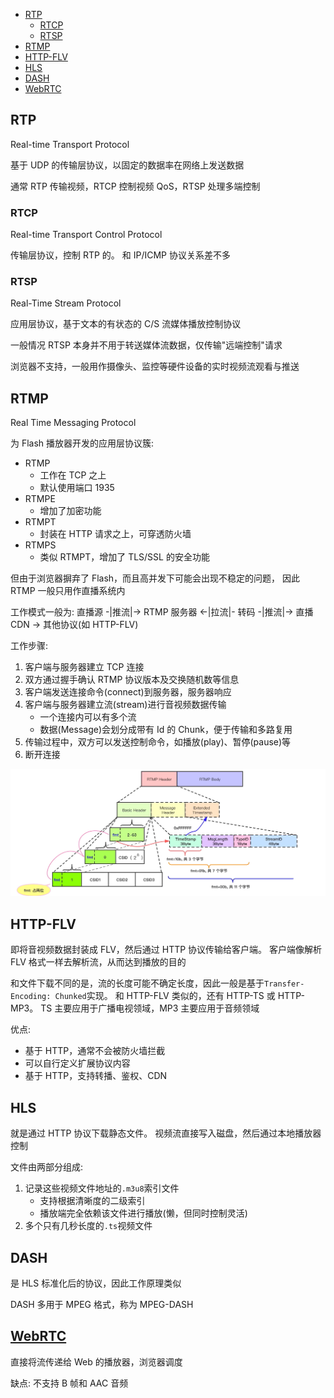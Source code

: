 - [RTP](#rtp)
  - [RTCP](#rtcp)
  - [RTSP](#rtsp)
- [RTMP](#rtmp)
- [HTTP-FLV](#http-flv)
- [HLS](#hls)
- [DASH](#dash)
- [WebRTC](#webrtc)

## RTP

Real-time Transport Protocol

基于 UDP 的传输层协议，以固定的数据率在网络上发送数据

通常 RTP 传输视频，RTCP 控制视频 QoS，RTSP 处理多端控制

### RTCP

Real-time Transport Control Protocol

传输层协议，控制 RTP 的。
和 IP/ICMP 协议关系差不多

### RTSP

Real-Time Stream Protocol

应用层协议，基于文本的有状态的 C/S 流媒体播放控制协议

一般情况 RTSP 本身并不用于转送媒体流数据，仅传输"远端控制"请求

浏览器不支持，一般用作摄像头、监控等硬件设备的实时视频流观看与推送

## RTMP

Real Time Messaging Protocol

为 Flash 播放器开发的应用层协议簇:

- RTMP
  - 工作在 TCP 之上
  - 默认使用端口 1935
- RTMPE
  - 增加了加密功能
- RTMPT
  - 封装在 HTTP 请求之上，可穿透防火墙
- RTMPS
  - 类似 RTMPT，增加了 TLS/SSL 的安全功能

但由于浏览器摒弃了 Flash，而且高并发下可能会出现不稳定的问题，
因此 RTMP 一般只用作直播系统内

工作模式一般为: 直播源 -|推流|-> RTMP 服务器 <-|拉流|- 转码 -|推流|-> 直播 CDN -> 其他协议(如 HTTP-FLV)

工作步骤:

1. 客户端与服务器建立 TCP 连接
2. 双方通过握手确认 RTMP 协议版本及交换随机数等信息
3. 客户端发送连接命令(connect)到服务器，服务器响应
4. 客户端与服务器建立流(stream)进行音视频数据传输
   - 一个连接内可以有多个流
   - 数据(Message)会划分成带有 Id 的 Chunk，便于传输和多路复用
5. 传输过程中，双方可以发送控制命令，如播放(play)、暂停(pause)等
6. 断开连接

![数据格式](/assets/rtmp-format.png)

## HTTP-FLV

即将音视频数据封装成 FLV，然后通过 HTTP 协议传输给客户端。
客户端像解析 FLV 格式一样去解析流，从而达到播放的目的

和文件下载不同的是，流的长度可能不确定长度，因此一般是基于`Transfer-Encoding: Chunked`实现。
和 HTTP-FLV 类似的，还有 HTTP-TS 或 HTTP-MP3。
TS 主要应用于广播电视领域，MP3 主要应用于音频领域

优点:

- 基于 HTTP，通常不会被防火墙拦截
- 可以自行定义扩展协议内容
- 基于 HTTP，支持转播、鉴权、CDN

## HLS

就是通过 HTTP 协议下载静态文件。
视频流直接写入磁盘，然后通过本地播放器控制

文件由两部分组成:

1. 记录这些视频文件地址的`.m3u8`索引文件
   - 支持根据清晰度的二级索引
   - 播放端完全依赖该文件进行播放(懒，但同时控制灵活)
2. 多个只有几秒长度的`.ts`视频文件

## DASH

是 HLS 标准化后的协议，因此工作原理类似

DASH 多用于 MPEG 格式，称为 MPEG-DASH

## [WebRTC](/network/WebRTC/README.md)

直接将流传递给 Web 的播放器，浏览器调度

缺点: 不支持 B 帧和 AAC 音频
